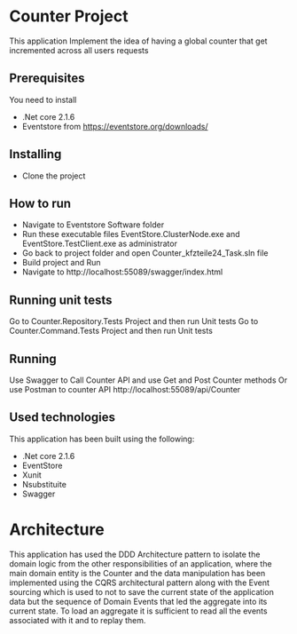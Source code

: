 # Counter Project
This application Implement the idea of having a global counter that get incremented across all users requests

## Prerequisites
You need to install

- .Net core 2.1.6
- Eventstore from https://eventstore.org/downloads/


## Installing
- Clone the project

## How to run

- Navigate to Eventstore Software folder
- Run these executable files EventStore.ClusterNode.exe and EventStore.TestClient.exe as administrator
- Go back to project folder and open Counter_kfzteile24_Task.sln file
- Build project and Run
- Navigate to http://localhost:55089/swagger/index.html

## Running unit tests

Go to Counter.Repository.Tests Project and then run Unit tests
Go to Counter.Command.Tests Project and then run Unit tests


## Running 
Use Swagger to Call Counter API and use Get and Post Counter methods
Or use Postman to counter API  http://localhost:55089/api/Counter
## Used technologies

This application has been built using the following:

- .Net core 2.1.6
- EventStore
- Xunit
- Nsubstituite
- Swagger

# Architecture

This application has used the DDD Architecture pattern to isolate the domain logic from the other responsibilities of an application, where the main domain entity is the Counter and the data manipulation has been implemented using the CQRS architectural pattern along with the Event sourcing which is used to not to save the current state of the application data but the sequence of Domain Events that led the aggregate into its current state. To load an aggregate it is sufficient to read all the events associated with it and to replay them.
